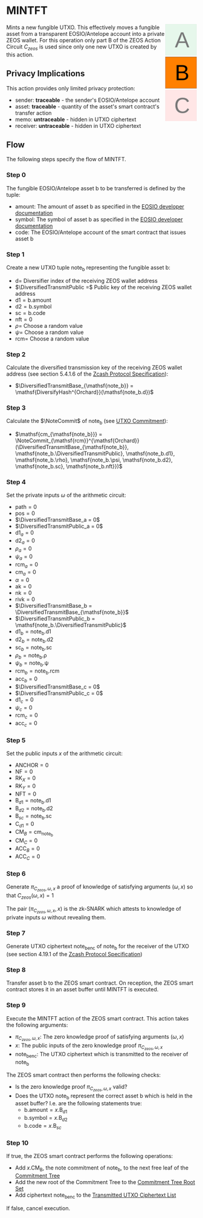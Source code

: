 # MINTFT
<img height="256" align="right" src="https://github.com/mschoenebeck/zeos-docs/blob/main/book/circuit/B.png?raw=true">

Mints a new fungible UTXO. This effectively moves a fungible asset from a transparent EOSIO/Antelope account into a private ZEOS wallet. For this operation only part B of the ZEOS Action Circuit $C_{zeos}$ is used since only one new UTXO is created by this action.

## Privacy Implications
This action provides only limited privacy protection:

- sender: **traceable** - the sender's EOSIO/Antelope account
- asset: **traceable** - quantity of the asset's smart contract's transfer action
- memo: **untraceable** - hidden in UTXO ciphertext
- receiver: **untraceable** - hidden in UTXO ciphertext

## Flow
The following steps specify the flow of MINTFT.

### Step 0
The fungible EOSIO/Antelope asset $\mathsf{b}$ to be transferred is defined by the tuple:

- $\mathsf{amount}$: The amount of asset $\mathsf{b}$ as specified in the [EOSIO developer documentation](https://developers.eos.io/manuals/eosio.cdt/v1.6/structeosio_1_1asset/#public-attributes)
- $\mathsf{symbol}$: The symbol of asset $\mathsf{b}$ as specified in the [EOSIO developer documentation](https://developers.eos.io/manuals/eosio.cdt/v1.6/structeosio_1_1asset/#public-attributes)
- $\mathsf{code}$: The EOSIO/Antelope account of the smart contract that issues asset $\mathsf{b}$

### Step 1
Create a new UTXO tuple $\mathsf{note_b}$ representing the fungible asset $\mathsf{b}$:

- $\mathsf{d} =$ Diversifier index of the receiving ZEOS wallet address
- $\DiversifiedTransmitPublic =$ Public key of the receiving ZEOS wallet address
- $\mathsf{d1} = \mathsf{b.amount}$
- $\mathsf{d2} = \mathsf{b.symbol}$
- $\mathsf{sc} = \mathsf{b.code}$
- $\mathsf{nft} = 0$
- $\rho =$ Choose a random value
- $\psi =$ Choose a random value
- $\mathsf{rcm} =$ Choose a random value

### Step 2
Calculate the diversified transmission key of the receiving ZEOS wallet address (see section 5.4.1.6 of the [Zcash Protocol Specification](https://zips.z.cash/protocol/protocol.pdf)):

- $\DiversifiedTransmitBase_{\mathsf{note_b}} = \mathsf{DiversifyHash^{Orchard}}(\mathsf{note_b.d})$

### Step 3
Calculate the $\NoteCommit$ of $\mathsf{note_b}$ (see [UTXO Commitment](../notes.md#commitment)):

- $\mathsf{cm_{\mathsf{note_b}}} = \NoteCommit_{\mathsf{rcm}}^{\mathsf{Orchard}}(\DiversifiedTransmitBase_{\mathsf{note_b}}, \mathsf{note_b.\DiversifiedTransmitPublic}, \mathsf{note_b.d1}, \mathsf{note_b.\rho}, \mathsf{note_b.\psi, \mathsf{note_b.d2}, \mathsf{note_b.sc}, \mathsf{note_b.nft}})$

### Step 4
Set the private inputs $\omega$ of the arithmetic circuit:

- $\mathsf{path} = 0$
- $\mathsf{pos} = 0$
- $\DiversifiedTransmitBase_a = 0$
- $\DiversifiedTransmitPublic_a = 0$
- $\mathsf{d1}_a = 0$
- $\mathsf{d2}_a = 0$
- $\rho_a = 0$
- $\psi_a = 0$
- $\mathsf{rcm}_a = 0$
- $\mathsf{cm}_a = 0$
- $\alpha = 0$
- $\mathsf{ak} = 0$
- $\mathsf{nk} = 0$
- $\mathsf{rivk} = 0$
- $\DiversifiedTransmitBase_b = \DiversifiedTransmitBase_{\mathsf{note_b}}$
- $\DiversifiedTransmitPublic_b = \mathsf{note_b.\DiversifiedTransmitPublic}$
- $\mathsf{d1}_b = \mathsf{note_b.d1}$
- $\mathsf{d2}_b = \mathsf{note_b.d2}$
- $\mathsf{sc}_b = \mathsf{note_b.sc}$
- $\rho_b = \mathsf{note_b.\rho}$
- $\psi_b = \mathsf{note_b.\psi}$
- $\mathsf{rcm}_b = \mathsf{note_b.rcm}$
- $\mathsf{acc}_b = 0$
- $\DiversifiedTransmitBase_c = 0$
- $\DiversifiedTransmitPublic_c = 0$
- $\mathsf{d1}_c = 0$
- $\psi_c = 0$
- $\mathsf{rcm}_c = 0$
- $\mathsf{acc}_c = 0$

### Step 5
Set the public inputs $x$ of the arithmetic circuit:

- $\mathsf{ANCHOR} = 0$
- $\mathsf{NF} = 0$
- $\mathsf{RK}_X = 0$
- $\mathsf{RK}_Y = 0$
- $\mathsf{NFT} = 0$
- $\mathsf{B}_{d1} = \mathsf{note_b.d1}$
- $\mathsf{B}_{d2} = \mathsf{note_b.d2}$
- $\mathsf{B}_{sc} = \mathsf{note_b.sc}$
- $\mathsf{C}_{d1} = 0$
- $\mathsf{CM}_B = \mathsf{cm_{\mathsf{note_b}}}$
- $\mathsf{CM}_C = 0$
- $\mathsf{ACC}_B = 0$
- $\mathsf{ACC}_C = 0$

### Step 6
Generate $\pi_{C_{zeos}, \omega, x}$ a proof of knowledge of satisfying arguments $(\omega, x)$ so that $C_{zeos}(\omega, x) = 1$

The pair $(\pi_{C_{zeos}, \omega, x}, x)$ is the zk-SNARK which attests to knowledge of private inputs $\omega$ without revealing them.

### Step 7
Generate UTXO ciphertext $\mathsf{note_b}_\mathsf{enc}$ of $\mathsf{note_b}$ for the receiver of the UTXO (see section 4.19.1 of the [Zcash Protocol Specification](https://zips.z.cash/protocol/protocol.pdf))

### Step 8
Transfer asset $\mathsf{b}$ to the ZEOS smart contract. On reception, the ZEOS smart contract stores it in an asset buffer until MINTFT is executed.

### Step 9
Execute the MINTFT action of the ZEOS smart contract. This action takes the following arguments:

- $\pi_{C_{zeos}, \omega, x}$: The zero knowledge proof of satisfying arguments $(\omega, x)$
- $x$: The public inputs of the zero knowledge proof $\pi_{C_{zeos}, \omega, x}$
- $\mathsf{note_b}_\mathsf{enc}$: The UTXO ciphertext which is transmitted to the receiver of $\mathsf{note_b}$

The ZEOS smart contract then performs the following checks:

- Is the zero knowledge proof $\pi_{C_{zeos}, \omega, x}$ valid?
- Does the UTXO $\mathsf{note_b}$ represent the correct asset $\mathsf{b}$ which is held in the asset buffer? I.e. are the following statements true:
  - $\mathsf{b.amount} = x.\mathsf{B}_{d1}$
  - $\mathsf{b.symbol} = x.\mathsf{B}_{d2}$
  - $\mathsf{b.code} = x.\mathsf{B}_{sc}$

### Step 10
If $\mathsf{true}$, the ZEOS smart contract performs the following operations:

- Add $x.\mathsf{CM_B}$, the note commitment of $\mathsf{note_b}$, to the next free leaf of the [Commitment Tree](../datasets.md#commitment-tree)
- Add the new root of the Commitment Tree to the [Commitment Tree Root Set](../datasets.md#commitment-tree-root-set)
- Add ciphertext $\mathsf{note_b}_\mathsf{enc}$ to the [Transmitted UTXO Ciphertext List](../datasets.md#transmitted-utxo-ciphertext-list)

If $\mathsf{false}$, cancel execution.